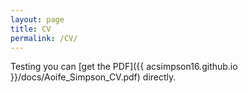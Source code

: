 ```yaml
---
layout: page
title: CV
permalink: /CV/
---
```


Testing 
you can [get the PDF]({{ acsimpson16.github.io }}/docs/Aoife_Simpson_CV.pdf) directly.
